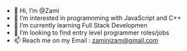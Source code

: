 - 👋 Hi, I’m @Zami
- 👀 I’m interested in programnming with JavaScript and C++
- 🌱 I’m currently learning Full Stack Developmen
- 💞️ I’m looking to find entry level programmer roles/jobs
- 📫 Reach me on my Email : zaminizam@gmail.com


